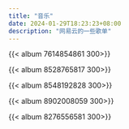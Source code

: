 ```yaml
---
title: "音乐"
date: 2024-01-29T18:23:23+08:00
description: "网易云的一些歌单"
---
```

{{< album 7614854861 300>}}

{{< album 8528765817 300>}}

{{< album 8548192828 300>}}

{{< album 8902008059 300>}}

{{< album 8276556581 300>}}
